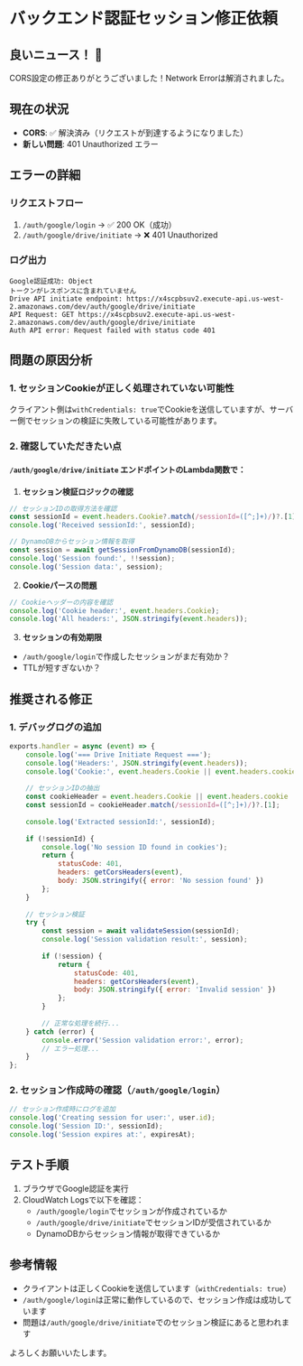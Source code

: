 # バックエンド認証セッション修正依頼

## 良いニュース！ 🎉
CORS設定の修正ありがとうございました！Network Errorは解消されました。

## 現在の状況
- **CORS**: ✅ 解決済み（リクエストが到達するようになりました）
- **新しい問題**: 401 Unauthorized エラー

## エラーの詳細

### リクエストフロー
1. `/auth/google/login` → ✅ 200 OK（成功）
2. `/auth/google/drive/initiate` → ❌ 401 Unauthorized

### ログ出力
```
Google認証成功: Object
トークンがレスポンスに含まれていません
Drive API initiate endpoint: https://x4scpbsuv2.execute-api.us-west-2.amazonaws.com/dev/auth/google/drive/initiate
API Request: GET https://x4scpbsuv2.execute-api.us-west-2.amazonaws.com/dev/auth/google/drive/initiate
Auth API error: Request failed with status code 401
```

## 問題の原因分析

### 1. セッションCookieが正しく処理されていない可能性

クライアント側は`withCredentials: true`でCookieを送信していますが、サーバー側でセッションの検証に失敗している可能性があります。

### 2. 確認していただきたい点

#### `/auth/google/drive/initiate` エンドポイントのLambda関数で：

1. **セッション検証ロジックの確認**
```javascript
// セッションIDの取得方法を確認
const sessionId = event.headers.Cookie?.match(/sessionId=([^;]+)/)?.[1];
console.log('Received sessionId:', sessionId);

// DynamoDBからセッション情報を取得
const session = await getSessionFromDynamoDB(sessionId);
console.log('Session found:', !!session);
console.log('Session data:', session);
```

2. **Cookieパースの問題**
```javascript
// Cookieヘッダーの内容を確認
console.log('Cookie header:', event.headers.Cookie);
console.log('All headers:', JSON.stringify(event.headers));
```

3. **セッションの有効期限**
- `/auth/google/login`で作成したセッションがまだ有効か？
- TTLが短すぎないか？

## 推奨される修正

### 1. デバッグログの追加
```javascript
exports.handler = async (event) => {
    console.log('=== Drive Initiate Request ===');
    console.log('Headers:', JSON.stringify(event.headers));
    console.log('Cookie:', event.headers.Cookie || event.headers.cookie);
    
    // セッションIDの抽出
    const cookieHeader = event.headers.Cookie || event.headers.cookie || '';
    const sessionId = cookieHeader.match(/sessionId=([^;]+)/)?.[1];
    
    console.log('Extracted sessionId:', sessionId);
    
    if (!sessionId) {
        console.log('No session ID found in cookies');
        return {
            statusCode: 401,
            headers: getCorsHeaders(event),
            body: JSON.stringify({ error: 'No session found' })
        };
    }
    
    // セッション検証
    try {
        const session = await validateSession(sessionId);
        console.log('Session validation result:', session);
        
        if (!session) {
            return {
                statusCode: 401,
                headers: getCorsHeaders(event),
                body: JSON.stringify({ error: 'Invalid session' })
            };
        }
        
        // 正常な処理を続行...
    } catch (error) {
        console.error('Session validation error:', error);
        // エラー処理...
    }
};
```

### 2. セッション作成時の確認（`/auth/google/login`）
```javascript
// セッション作成時にログを追加
console.log('Creating session for user:', user.id);
console.log('Session ID:', sessionId);
console.log('Session expires at:', expiresAt);
```

## テスト手順

1. ブラウザでGoogle認証を実行
2. CloudWatch Logsで以下を確認：
   - `/auth/google/login`でセッションが作成されているか
   - `/auth/google/drive/initiate`でセッションIDが受信されているか
   - DynamoDBからセッション情報が取得できているか

## 参考情報

- クライアントは正しくCookieを送信しています（`withCredentials: true`）
- `/auth/google/login`は正常に動作しているので、セッション作成は成功しています
- 問題は`/auth/google/drive/initiate`でのセッション検証にあると思われます

よろしくお願いいたします。
